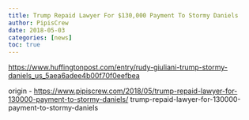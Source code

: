 ```yaml
---
title: Trump Repaid Lawyer For $130,000 Payment To Stormy Daniels
author: PipisCrew
date: 2018-05-03
categories: [news]
toc: true
---
```


https://www.huffingtonpost.com/entry/rudy-giuliani-trump-stormy-daniels_us_5aea6adee4b00f70f0eefbea

origin - https://www.pipiscrew.com/2018/05/trump-repaid-lawyer-for-130000-payment-to-stormy-daniels/ trump-repaid-lawyer-for-130000-payment-to-stormy-daniels